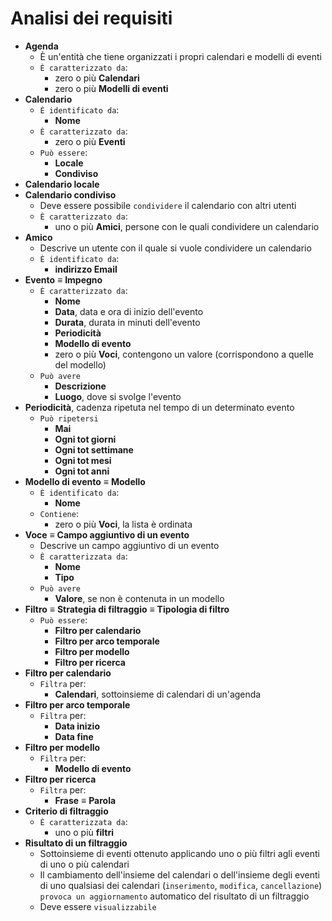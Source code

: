 Analisi dei requisiti
===
* **Agenda**
  * È un'entità che tiene organizzati i propri calendari e modelli di eventi
  * `È caratterizzato da`:
    * zero o più **Calendari**
    * zero o più **Modelli di eventi**
* **Calendario**
  * `È identificato da`:
    * **Nome**
  * `È caratterizzato da`:
    * zero o più **Eventi**
  * `Può essere`:
    * **Locale**
    * **Condiviso**
* **Calendario locale**
* **Calendario condiviso**
  * Deve essere possibile `condividere` il calendario con altri utenti 
  * `È caratterizzato da`:
    * uno o più **Amici**, persone con le quali condividere un calendario
* **Amico**
  * Descrive un utente con il quale si vuole condividere un calendario 
  * `È identificato da`:
    * **indirizzo Email**
* **Evento** ≡ **Impegno**
  * `È caratterizzato da`:
    * **Nome**
    * **Data**, data e ora di inizio dell'evento
    * **Durata**, durata in minuti dell'evento
    * **Periodicità**
    * **Modello di evento**
    * zero o più **Voci**, contengono un valore (corrispondono a quelle del modello)
  * `Può avere`
    * **Descrizione**
    * **Luogo**, dove si svolge l'evento
* **Periodicità**, cadenza ripetuta nel tempo di un determinato evento
  * `Può ripetersi`
    * **Mai**
    * **Ogni tot giorni**
    * **Ogni tot settimane**
    * **Ogni tot mesi**
    * **Ogni tot anni**
* **Modello di evento** ≡ **Modello**
  * `È identificato da`:
    * **Nome**
  * `Contiene`:
    * zero o più **Voci**, la lista è ordinata
* **Voce** ≡ **Campo aggiuntivo di un evento**
  * Descrive un campo aggiuntivo di un evento 
  * `È caratterizzata da`:
    * **Nome**
    * **Tipo**
  * `Può avere`
    * **Valore**, se non è contenuta in un modello
* **Filtro** ≡ **Strategia di filtraggio** ≡ **Tipologia di filtro**
  * `Può essere`:
    * **Filtro per calendario**
    * **Filtro per arco temporale**
    * **Filtro per modello**
    * **Filtro per ricerca**
* **Filtro per calendario**
  * `Filtra` per:
    * **Calendari**, sottoinsieme di calendari di un'agenda
* **Filtro per arco temporale**
  * `Filtra` per:
    * **Data inizio**
    * **Data fine**
* **Filtro per modello**
  * `Filtra` per:
    * **Modello di evento**
* **Filtro per ricerca**
  * `Filtra` per:
    * **Frase** ≡ **Parola**
* **Criterio di filtraggio**
  * `È caratterizzata da`:
    * uno o più **filtri**
* **Risultato di un filtraggio**
  * Sottoinsieme di eventi ottenuto applicando uno o più filtri agli eventi di uno o più calendari
  * Il cambiamento dell'insieme del calendari o dell'insieme degli eventi di uno qualsiasi dei calendari (`inserimento`, `modifica`, `cancellazione`) `provoca un aggiornamento` automatico del risultato di un filtraggio
  * Deve essere `visualizzabile`
